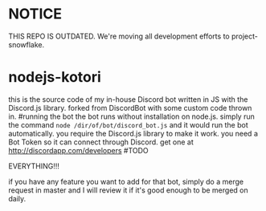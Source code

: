 # NOTICE
THIS REPO IS OUTDATED. We're moving all development efforts to project-snowflake.


# nodejs-kotori
this is the source code of my in-house Discord bot written in JS with the Discord.js library.
forked from DiscordBot with some custom code thrown in.
#running the bot
the bot runs without installation on node.js. simply run the command ``node /dir/of/bot/discord_bot.js`` and it would run the bot automatically. you require the Discord.js library to make it work.
you need a Bot Token so it can connect through Discord. get one at http://discordapp.com/developers
#TODO

EVERYTHING!!!

if you have any feature you want to add for that bot, simply do a merge request in master and I will review it if it's good enough to be merged on daily.
